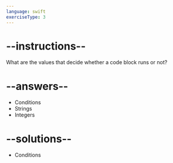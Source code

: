 ```yaml
---
language: swift
exerciseType: 3
---
```


# --instructions--

What are the values that decide whether a code block runs or not?

# --answers--

- Conditions
- Strings
- Integers

# --solutions--

- Conditions
